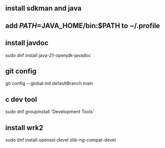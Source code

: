 
## install sdkman and java

## add $PATH=$JAVA_HOME/bin:$PATH to ~/.profile

## install javdoc
sudo dnf install java-21-openjdk-javadoc

## git config
git config --global init.defaultBranch main

## c dev tool
sudo dnf groupinstall 'Development Tools'

## install wrk2
sudo dnf install openssl-devel zlib-ng-compat-devel

